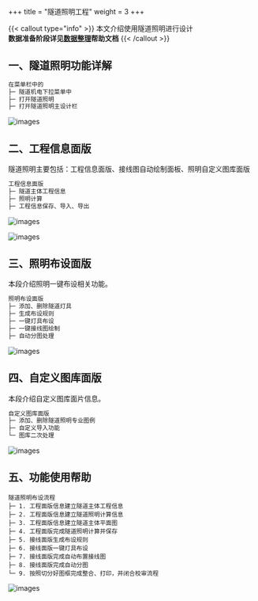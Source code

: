 +++
title = "隧道照明工程"
weight = 3
+++

{{< callout type="info" >}}
本文介绍使用隧道照明进行设计  
**数据准备阶段详见[数据整理](/data/readme.md)帮助文档**
{{< /callout >}}

## 一、隧道照明功能详解

```txt
在菜单栏中的
├─ 隧道机电下拉菜单中
├─ 打开隧道照明
├─ 打开隧道照明主设计栏
```

![images](/img/docs/functions/tunnel-lighting/隧道照明主菜单.webp)

## 二、工程信息面版

隧道照明主要包括：工程信息面版、接线图自动绘制面板、照明自定义图库面版

```txt
工程信息面版
├─ 隧道主体工程信息
├─ 照明计算
├─ 工程信息保存、导入、导出
```

![images](/img/docs/functions/tunnel-lighting/隧道照明主控面版1.webp)

![images](/img/docs/functions/tunnel-lighting/照明计算2.webp)

## 三、照明布设面版

本段介绍照明一键布设相关功能。

```txt
照明布设面版
├─ 添加、删除隧道灯具
├─ 生成布设规则
├─ 一键灯具布设
├─ 一键接线图绘制
├─ 自动分图处理
```

![images](/img/docs/functions/tunnel-lighting/照明布设面版3.webp)

## 四、自定义图库面版

本段介绍自定义图库面片信息。

```txt
自定义图库面版
├─ 添加、删除隧道照明专业图例
├─ 自定义导入功能
└─ 图库二次处理
```

![images](/img/docs/functions/tunnel-lighting/照明图库功能4.webp)

## 五、功能使用帮助

``` tip
隧道照明布设流程
├─ 1. 工程面版信息建立隧道主体工程信息
├─ 2. 工程面版信息建立隧道照明计算信息
├─ 3. 工程面版信息建立隧道主体平面图
├─ 4. 工程面版完成隧道照明计算并保存
├─ 5. 接线面版生成布设规则
├─ 6. 接线面版一键灯具布设
├─ 7. 接线面版完成自动布置接线图
├─ 8. 接线面版完成自动分图
└─ 9. 按照切分好图框完成整合、打印，并闭合校审流程
```

![images](/img/docs/functions/tunnel-lighting/最终成果5.webp)
